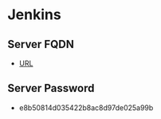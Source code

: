# Jenkins

## Server FQDN

* [URL](http://ec2-54-224-147-167.compute-1.amazonaws.com/)

## Server Password

* e8b50814d035422b8ac8d97de025a99b

